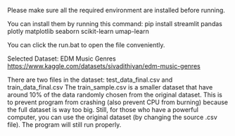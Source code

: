 Please make sure all the required environment are installed before running.

You can install them by running this command:
pip install streamlit pandas plotly matplotlib seaborn scikit-learn umap-learn

You can click the run.bat to open the file conveniently.

Selected Dataset: EDM Music Genres https://www.kaggle.com/datasets/sivadithiyan/edm-music-genres

There are two files in the dataset: test_data_final.csv and train_data_final.csv
The train_sample.csv is a smaller dataset that have around 10% of the data randomly chosen from the original dataset.
This is to prevent program from crashing (also prevent CPU from burning) because the full dataset is way too big.
Still, for those who have a powerful computer, you can use the original dataset (by changing the source .csv file). The program will still run properly. 